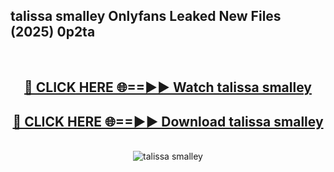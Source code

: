 <h2>talissa smalley Onlyfans Leaked New Files (2025) 0p2ta</h2>
<br>
<div align="center">
<h2><a href="https://mediafiles.top/talissa_smalley&ref=git" rel="nofollow">🔴 CLICK HERE 🌐==►► Watch talissa smalley</a></h2>
<h2><a href="https://mediafiles.top/talissa_smalley&ref=git" rel="nofollow">🔴 CLICK HERE 🌐==►► Download talissa smalley</a></h2>
<br>
<a href="https://mediafiles.top/talissa_smalley&ref=git" rel="nofollow" data-target="animated-image.originalLink"><img src="https://i.ibb.co.com/xMMVF88/686577567.gif" alt="talissa smalley" style="max-width: 100%; display: inline-block;" data-target="animated-image.originalImage"></a>
</div>
<br>
<br>